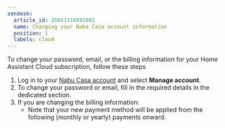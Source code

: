 ```yaml
---
zendesk:
  article_id: 25651116591901
  name: Changing your Naba Casa account information
  position: 1
  labels: cloud
---
```


To change your password, email, or the billing information for your Home Assistant Cloud subscription, follow these steps

1. Log in to your [Nabu Casa account](https://account.nabucasa.com/) and select **Manage account**.
2. To change your password or email, fill in the required details in the dedicated section.
3. If you are changing the billing information:
   - Note that your new payment method will be applied from the following (monthly or yearly) payments onward.
